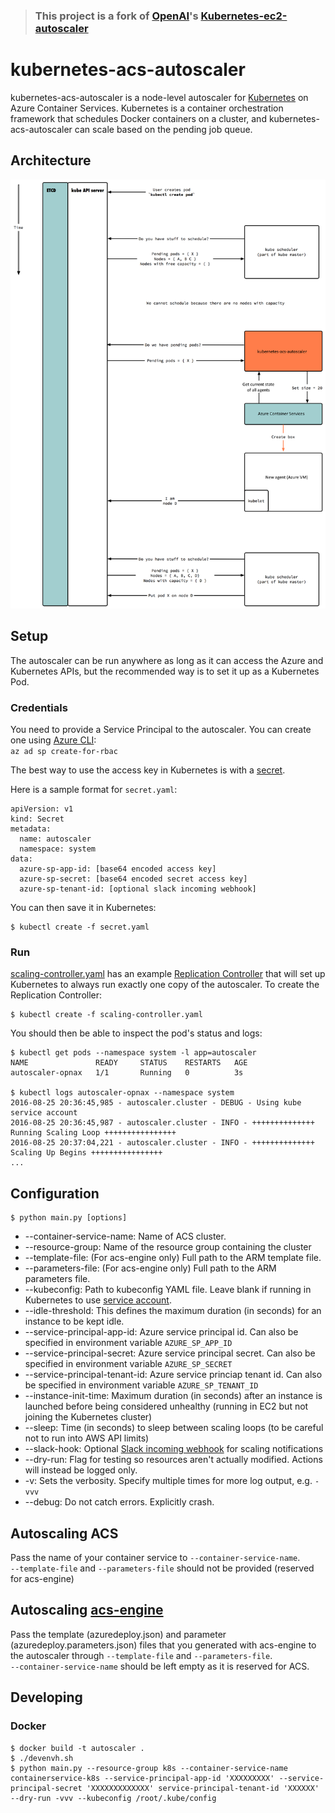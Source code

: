> ### This project is a fork of [OpenAI](https://openai.com/blog/)'s [Kubernetes-ec2-autoscaler](https://github.com/openai/kubernetes-ec2-autoscaler)

# kubernetes-acs-autoscaler

kubernetes-acs-autoscaler is a node-level autoscaler for [Kubernetes](http://kubernetes.io/)
on Azure Container Services. Kubernetes is a container orchestration framework
that schedules Docker containers on a cluster, and kubernetes-acs-autoscaler can scale based on the pending job queue.

## Architecture

![Architecture Diagram](docs/kubernetes-acs-autoscaler.png)

## Setup

The autoscaler can be run anywhere as long as it can access the Azure
and Kubernetes APIs, but the recommended way is to set it up as a
Kubernetes Pod.

### Credentials

You need to provide a Service Principal to the autoscaler.
You can create one using [Azure CLI](https://github.com/Azure/azure-cli):  
`az ad sp create-for-rbac`

The best way to use the access key in Kubernetes is with a [secret](http://kubernetes.io/docs/user-guide/secrets/).

Here is a sample format for `secret.yaml`:
```
apiVersion: v1
kind: Secret
metadata:
  name: autoscaler
  namespace: system
data:
  azure-sp-app-id: [base64 encoded access key]
  azure-sp-secret: [base64 encoded secret access key]
  azure-sp-tenant-id: [optional slack incoming webhook]
```
You can then save it in Kubernetes:
```
$ kubectl create -f secret.yaml
```

### Run
[scaling-controller.yaml](scaling-controller.yaml) has an example
[Replication Controller](http://kubernetes.io/docs/user-guide/replication-controller/)
that will set up Kubernetes to always run exactly one copy of the autoscaler.
To create the Replication Controller:
```
$ kubectl create -f scaling-controller.yaml
```
You should then be able to inspect the pod's status and logs:
```
$ kubectl get pods --namespace system -l app=autoscaler
NAME               READY     STATUS    RESTARTS   AGE
autoscaler-opnax   1/1       Running   0          3s

$ kubectl logs autoscaler-opnax --namespace system
2016-08-25 20:36:45,985 - autoscaler.cluster - DEBUG - Using kube service account
2016-08-25 20:36:45,987 - autoscaler.cluster - INFO - ++++++++++++++ Running Scaling Loop ++++++++++++++++
2016-08-25 20:37:04,221 - autoscaler.cluster - INFO - ++++++++++++++ Scaling Up Begins ++++++++++++++++
...
```

## Configuration

```
$ python main.py [options]
```

- --container-service-name: Name of ACS cluster.
- --resource-group: Name of the resource group containing the cluster
- --template-file: (For acs-engine only) Full path to the ARM template file. 
- --parameters-file: (For acs-engine only) Full path to the ARM parameters file. 
- --kubeconfig: Path to kubeconfig YAML file. Leave blank if running in Kubernetes to use [service account](http://kubernetes.io/docs/user-guide/service-accounts/).
- --idle-threshold: This defines the maximum duration (in seconds) for an instance to be kept idle.
- --service-principal-app-id: Azure service principal id. Can also be specified in environment variable `AZURE_SP_APP_ID`
- --service-principal-secret: Azure service principal secret. Can also be specified in environment variable `AZURE_SP_SECRET`
- --service-principal-tenant-id: Azure service princiap tenant id. Can also be specified in environment variable `AZURE_SP_TENANT_ID`
- --instance-init-time: Maximum duration (in seconds) after an instance is launched before being considered unhealthy (running in EC2 but not joining the Kubernetes cluster)
- --sleep: Time (in seconds) to sleep between scaling loops (to be careful not to run into AWS API limits)
- --slack-hook: Optional [Slack incoming webhook](https://api.slack.com/incoming-webhooks) for scaling notifications
- --dry-run: Flag for testing so resources aren't actually modified. Actions will instead be logged only.
- -v: Sets the verbosity. Specify multiple times for more log output, e.g. `-vvv`
- --debug: Do not catch errors. Explicitly crash.

## Autoscaling ACS
 Pass the name of your container service to `--container-service-name`.  
 `--template-file` and `--parameters-file` should not be provided (reserved for acs-engine) 
 
## Autoscaling [acs-engine](https://github.com/Azure/acs-engine)
Pass the template (azuredeploy.json) and parameter (azuredeploy.parameters.json) files that you generated with acs-engine to the autoscaler through `--template-file` and `--parameters-file`.  
`--container-service-name` should be left empty as it is reserved for ACS.

## Developing

### Docker
```
$ docker build -t autoscaler .
$ ./devenvh.sh
$ python main.py --resource-group k8s --container-service-name containerservice-k8s --service-principal-app-id 'XXXXXXXXX' --service-principal-secret 'XXXXXXXXXXXXX' service-principal-tenant-id 'XXXXXX' --dry-run -vvv --kubeconfig /root/.kube/config
```
